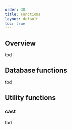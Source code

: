 ```yaml
---
order: 30
title: Functions
layout: default
toc: true
---
```


## Overview

tbd

## Database functions

tbd

## Utility functions

### cast

tbd
